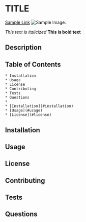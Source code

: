 # TITLE

[Sample Link](www.github.com)
![Sample Image](https://octodex.github.com/images/bannekat.png).

_This text is italicized_ 
**This is bold text**

## Description 
## Table of Contents 
    * Installation 
    * Usage 
    * License 
    * Contributing 
    * Tests 
    * Questions
    * 
    * [Installation](#installation)
    * [Usage](#usage)
    * [License](#license)
   
   
## Installation 
## Usage 
## License 
## Contributing 
## Tests 
## Questions

  